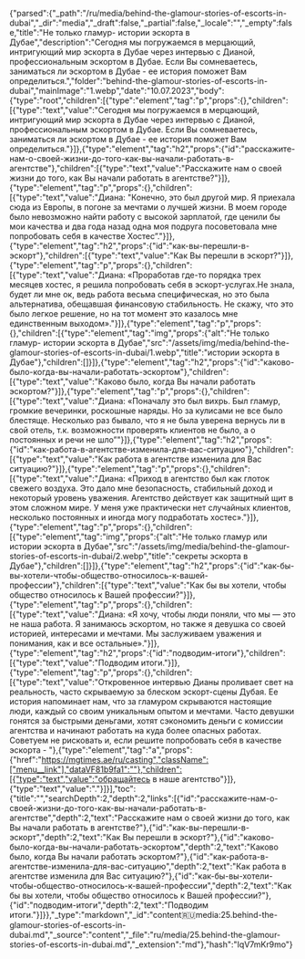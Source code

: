 {"parsed":{"_path":"/ru/media/behind-the-glamour-stories-of-escorts-in-dubai","_dir":"media","_draft":false,"_partial":false,"_locale":"","_empty":false,"title":"Не только гламур- истории эскорта в Дубае","description":"Сегодня мы погружаемся в мерцающий, интригующий мир эскорта в Дубае через интервью с Дианой, профессиональным эскортом в Дубае. Если Вы сомневаетесь, заниматься ли эскортом в Дубае - ее история поможет Вам определиться.","folder":"behind-the-glamour-stories-of-escorts-in-dubai","mainImage":"1.webp","date":"10.07.2023","body":{"type":"root","children":[{"type":"element","tag":"p","props":{},"children":[{"type":"text","value":"Сегодня мы погружаемся в мерцающий, интригующий мир эскорта в Дубае через интервью с Дианой, профессиональным эскортом в Дубае. Если Вы сомневаетесь, заниматься ли эскортом в Дубае - ее история поможет Вам определиться."}]},{"type":"element","tag":"h2","props":{"id":"расскажите-нам-о-своей-жизни-до-того-как-вы-начали-работать-в-агентстве"},"children":[{"type":"text","value":"Расскажите нам о своей жизни до того, как Вы начали работать в агентстве?"}]},{"type":"element","tag":"p","props":{},"children":[{"type":"text","value":"Диана: \"Конечно, это был другой мир. Я приехала сюда из Европы, в погоне за мечтами о лучшей жизни. В моем городе было невозможно найти работу с высокой зарплатой, где ценили бы мои качества и два года назад одна моя подруга посоветовала мне попробовать себя в качестве Хостес”."}]},{"type":"element","tag":"h2","props":{"id":"как-вы-перешли-в-эскорт"},"children":[{"type":"text","value":"Как Вы перешли в эскорт?"}]},{"type":"element","tag":"p","props":{},"children":[{"type":"text","value":"Диана: «Проработав где-то порядка трех месяцев хостес, я решила попробовать себя в  эскорт-услугах.Не знала, будет ли мне ок, ведь работа весьма специфическая, но это была альтернатива, обещавшая финансовую стабильность. Не скажу, что это было легкое решение, но на тот момент это казалось мне единственным выходом»."}]},{"type":"element","tag":"p","props":{},"children":[{"type":"element","tag":"img","props":{"alt":"Не только гламур- истории эскорта в Дубае","src":"/assets/img/media/behind-the-glamour-stories-of-escorts-in-dubai/1.webp","title":"истории эскорта в Дубае"},"children":[]}]},{"type":"element","tag":"h2","props":{"id":"каково-было-когда-вы-начали-работать-эскортом"},"children":[{"type":"text","value":"Каково было, когда Вы начали работать эскортом?"}]},{"type":"element","tag":"p","props":{},"children":[{"type":"text","value":"Диана: «Поначалу это был вихрь. Был гламур, громкие вечеринки, роскошные наряды. Но за кулисами не все было блестяще. Несколько раз бывало, что я не была уверена вернусь ли в свой отель, т.к. возможности проверять клиентов не было, а о постоянных и речи не шло”"}]},{"type":"element","tag":"h2","props":{"id":"как-работа-в-агентстве-изменила-для-вас-ситуацию"},"children":[{"type":"text","value":"Как работа в агентстве изменила для Вас ситуацию?"}]},{"type":"element","tag":"p","props":{},"children":[{"type":"text","value":"Диана: «Приход в агентство был как глоток свежего воздуха. Это дало мне безопасность, стабильный доход и некоторый уровень уважения. Агентство действует как защитный щит в этом сложном мире. У меня уже практически нет случайных клиентов, несколько постоянных и иногда могу подработать хостес»."}]},{"type":"element","tag":"p","props":{},"children":[{"type":"element","tag":"img","props":{"alt":"Не только гламур или истории эскорта в Дубае","src":"/assets/img/media/behind-the-glamour-stories-of-escorts-in-dubai/2.webp","title":"секреты эскорта в Дубае"},"children":[]}]},{"type":"element","tag":"h2","props":{"id":"как-бы-вы-хотели-чтобы-общество-относилось-к-вашей-профессии"},"children":[{"type":"text","value":"Как бы вы хотели, чтобы общество относилось к Вашей профессии?"}]},{"type":"element","tag":"p","props":{},"children":[{"type":"text","value":"Диана: «Я хочу, чтобы люди поняли, что мы — это не наша работа. Я занимаюсь эскортом, но также я девушка со своей историей, интересами и мечтами. Мы заслуживаем уважения и понимания, как и все остальные»."}]},{"type":"element","tag":"h2","props":{"id":"подводим-итоги"},"children":[{"type":"text","value":"Подводим итоги."}]},{"type":"element","tag":"p","props":{},"children":[{"type":"text","value":"Откровенное интервью Дианы проливает свет на реальность, часто скрываемую за блеском эскорт-сцены Дубая. Ее история напоминает нам, что за гламуром скрываются настоящие люди, каждый со своим уникальным опытом и мечтами. Часто девушки гонятся за быстрыми деньгами, хотят сэкономить деньги с комиссии агентства и начинают работать на куда более опасных работах. Советуем не рисковать и, если решите попробовать себя в качестве эскорта - "},{"type":"element","tag":"a","props":{"href":"https://mgtimes.ae/ru/casting","className":["menu__link"],"dataVF81b9fa1":""},"children":[{"type":"text","value":"обращайтесь в наше агентство"}]},{"type":"text","value":"."}]}],"toc":{"title":"","searchDepth":2,"depth":2,"links":[{"id":"расскажите-нам-о-своей-жизни-до-того-как-вы-начали-работать-в-агентстве","depth":2,"text":"Расскажите нам о своей жизни до того, как Вы начали работать в агентстве?"},{"id":"как-вы-перешли-в-эскорт","depth":2,"text":"Как Вы перешли в эскорт?"},{"id":"каково-было-когда-вы-начали-работать-эскортом","depth":2,"text":"Каково было, когда Вы начали работать эскортом?"},{"id":"как-работа-в-агентстве-изменила-для-вас-ситуацию","depth":2,"text":"Как работа в агентстве изменила для Вас ситуацию?"},{"id":"как-бы-вы-хотели-чтобы-общество-относилось-к-вашей-профессии","depth":2,"text":"Как бы вы хотели, чтобы общество относилось к Вашей профессии?"},{"id":"подводим-итоги","depth":2,"text":"Подводим итоги."}]}},"_type":"markdown","_id":"content:ru:media:25.behind-the-glamour-stories-of-escorts-in-dubai.md","_source":"content","_file":"ru/media/25.behind-the-glamour-stories-of-escorts-in-dubai.md","_extension":"md"},"hash":"IqV7mKr9mo"}